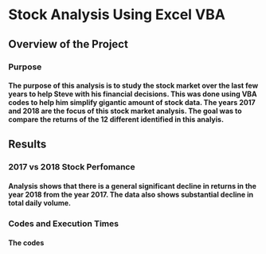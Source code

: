 # Stock Analysis Using Excel VBA


## Overview of the Project

### Purpose

#### The purpose of this analysis is to study the stock market over the last few years to help Steve with his financial decisions. This was done using VBA codes to help him simplify gigantic amount of stock data. The years 2017 and 2018 are the focus of this stock market analysis.  The goal was to compare the returns of the 12 different identified in this analyis. 

## Results

### 2017 vs 2018 Stock Perfomance
#### Analysis shows that there is a general significant decline in returns in the year 2018 from the year 2017. The data also shows substantial decline in total daily volume. 

### Codes and Execution Times
#### The codes 

